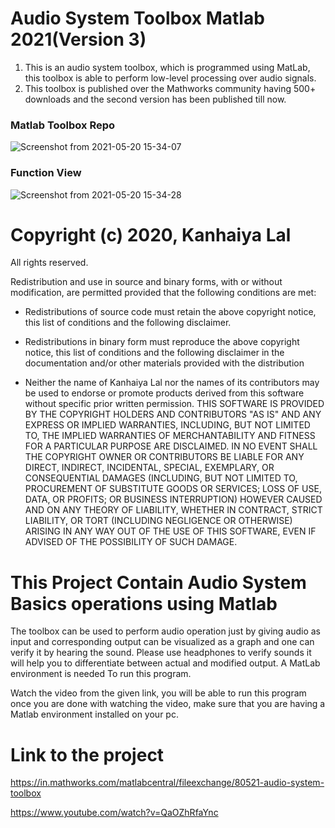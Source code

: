 # Audio System Toolbox Matlab 2021(Version 3)

1. This is an audio system toolbox, which is programmed using MatLab, this toolbox is able to perform low-level processing over audio signals.
2. This toolbox is published over the Mathworks community having 500+ downloads and the second version has been published till now.

### Matlab Toolbox Repo
![Screenshot from 2021-05-20 15-34-07](https://user-images.githubusercontent.com/58850584/118960546-08884480-b981-11eb-9d06-a7fa184a0bec.png)

### Function View
![Screenshot from 2021-05-20 15-34-28](https://user-images.githubusercontent.com/58850584/118960559-0cb46200-b981-11eb-86f4-0167dd6566e2.png)

# Copyright (c) 2020, Kanhaiya Lal
All rights reserved.

Redistribution and use in source and binary forms, with or without
modification, are permitted provided that the following conditions are met:

* Redistributions of source code must retain the above copyright notice, this
  list of conditions and the following disclaimer.

* Redistributions in binary form must reproduce the above copyright notice,
  this list of conditions and the following disclaimer in the documentation
  and/or other materials provided with the distribution
* Neither the name of Kanhaiya Lal nor the names of its
  contributors may be used to endorse or promote products derived from this
  software without specific prior written permission.
THIS SOFTWARE IS PROVIDED BY THE COPYRIGHT HOLDERS AND CONTRIBUTORS "AS IS"
AND ANY EXPRESS OR IMPLIED WARRANTIES, INCLUDING, BUT NOT LIMITED TO, THE
IMPLIED WARRANTIES OF MERCHANTABILITY AND FITNESS FOR A PARTICULAR PURPOSE ARE
DISCLAIMED. IN NO EVENT SHALL THE COPYRIGHT OWNER OR CONTRIBUTORS BE LIABLE
FOR ANY DIRECT, INDIRECT, INCIDENTAL, SPECIAL, EXEMPLARY, OR CONSEQUENTIAL
DAMAGES (INCLUDING, BUT NOT LIMITED TO, PROCUREMENT OF SUBSTITUTE GOODS OR
SERVICES; LOSS OF USE, DATA, OR PROFITS; OR BUSINESS INTERRUPTION) HOWEVER
CAUSED AND ON ANY THEORY OF LIABILITY, WHETHER IN CONTRACT, STRICT LIABILITY,
OR TORT (INCLUDING NEGLIGENCE OR OTHERWISE) ARISING IN ANY WAY OUT OF THE USE
OF THIS SOFTWARE, EVEN IF ADVISED OF THE POSSIBILITY OF SUCH DAMAGE.

# This Project Contain Audio System Basics operations using Matlab

The toolbox can be used to perform audio operation just by giving audio as input and corresponding output can be visualized as a graph and one can verify it by hearing the sound. Please use headphones to verify sounds it will help you to differentiate between actual and modified output.
A MatLab environment is needed To run this program.

Watch the video from the given link, you will be able to run this program once you are done with watching the video, make sure that you are having a Matlab environment installed on your pc.

# Link to the project
https://in.mathworks.com/matlabcentral/fileexchange/80521-audio-system-toolbox

https://www.youtube.com/watch?v=QaOZhRfaYnc


